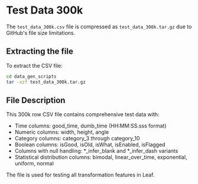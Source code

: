 # Test Data 300k

The `test_data_300k.csv` file is compressed as `test_data_300k.tar.gz` due to GitHub's file size limitations.

## Extracting the file

To extract the CSV file:
```bash
cd data_gen_scripts
tar -xzf test_data_300k.tar.gz
```

## File Description

This 300k row CSV file contains comprehensive test data with:
- Time columns: good_time, dumb_time (HH:MM:SS.sss format)
- Numeric columns: width, height, angle
- Category columns: category_3 through category_10
- Boolean columns: isGood, isOld, isWhat, isEnabled, isFlagged
- Columns with null handling: *_infer_blank and *_infer_dash variants
- Statistical distribution columns: bimodal, linear_over_time, exponential, uniform, normal

The file is used for testing all transformation features in Leaf.
